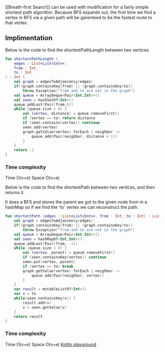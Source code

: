 [[Breath-first Search]] can be used with modification for a fairly simple shortest path algorithm. Because BFS expands out, the first time we find a vertex in BFS via a given path will be garenteed to be the fastest route to that vertex.

## Implimentation
Below is the code to find the shortestPathLength between two vertices

```kt
fun shortestPathLength (
    edges : List<List<Int>>,
    from : Int,
    to : Int
) : Int {
    val graph = edgesToAdjancency(edges)
    if(!graph.containsKey(from) || !graph.containsKey(to)) 
    	throw Exception("from and to are not in the graph") 
    val queue = ArrayDeque<Pair<Int,Int>>()
   	val seen = hashSetOf<Int>()
    queue.addLast(Pair(from,0))
    while (queue.size > 0) {
        val (vertex, distance) = queue.removeFirst()
        if (vertex == to) return distance
        if (seen.contains(vertex)) continue
        seen.add(vertex)
        graph.getValue(vertex).forEach { neighbor ->
            queue.add(Pair(neighbor, distance + 1))
        }
    }
    return -1
}
```
### Time complexity 
Time O(v+e)
Space O(v+e)

Below is the code to find the shortestPath between two vertices, and then returns it. 

It does a BFS and stores the parent we got to the given node from in a hashMap so if we find the 'to' vertex we can reconstruct the path. 
```kt
fun shortestPath (edges : List<List<Int>>, from : Int, to : Int) : List<Int> {
    val graph = edgesToAdjancency(edges)
    if(!graph.containsKey(from) || !graph.containsKey(to)) 
    	throw Exception("from and to are not in the graph") 
    val queue = ArrayDeque<Pair<Int,Int>>()
   	val seen = hashMapOf<Int,Int>()
    queue.addLast(Pair(from, -1))
    while (queue.size > 0) {
        val (vertex, parent) = queue.removeFirst()
        if (seen.containsKey(vertex)) continue
        seen.put(vertex, parent)
        if (vertex == to) break
        graph.getValue(vertex).forEach { neighbor ->
            queue.add(Pair(neighbor, vertex))
        }
    }
    var result = mutableListOf<Int>()
    var v = to
    while(seen.containsKey(v)) {
        result.add(v)
        v = seen.getValue(v)
    }
    return result  
}

```
### Time complexity 
Time O(v+e)
Space O(v+e)
[Kotlin playground](https://pl.kotl.in/OZwbJQ_Oy?theme=darcula)
